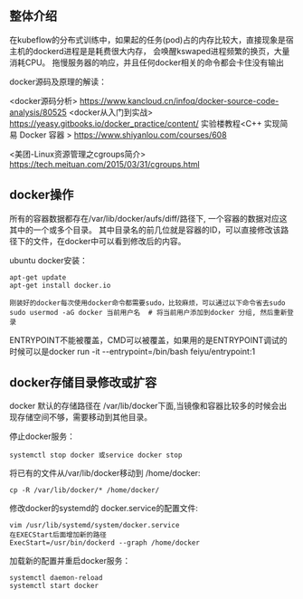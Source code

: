 ## 整体介绍
在kubeflow的分布式训练中，如果起的任务(pod)占的内存比较大，直接现象是宿主机的dockerd进程是是耗费很大内存，
会唤醒kswaped进程频繁的换页，大量消耗CPU。 拖慢服务器的响应，并且任何docker相关的命令都会卡住没有输出


docker源码及原理的解读：

<docker源码分析> https://www.kancloud.cn/infoq/docker-source-code-analysis/80525
<docker从入门到实战> https://yeasy.gitbooks.io/docker_practice/content/
实验楼教程<C++ 实现简易 Docker 容器 >  https://www.shiyanlou.com/courses/608

<美团-Linux资源管理之cgroups简介> https://tech.meituan.com/2015/03/31/cgroups.html


## docker操作
所有的容器数据都存在/var/lib/docker/aufs/diff/路径下, 一个容器的数据对应这其中的一个或多个目录。
其中目录名的前几位就是容器的ID，可以直接修改该路径下的文件，在docker中可以看到修改后的内容。


ubuntu docker安装：

    apt-get update
    apt-get install docker.io
    
    刚装好的docker每次使用docker命令都需要sudo，比较麻烦，可以通过以下命令省去sudo
    sudo usermod -aG docker 当前用户名  # 将当前用户添加到docker 分组, 然后重新登录
    
    
ENTRYPOINT不能被覆盖，CMD可以被覆盖，如果用的是ENTRYPOINT调试的时候可以是docker run -it --entrypoint=/bin/bash feiyu/entrypoint:1


## docker存储目录修改或扩容

docker 默认的存储路径在 /var/lib/docker下面,当镜像和容器比较多的时候会出现存储空间不够，需要移动到其他目录。

停止docker服务：

    systemctl stop docker 或service docker stop 

将已有的文件从/var/lib/docker移动到 /home/docker:

    cp -R /var/lib/docker/* /home/docker/            

修改docker的systemd的 docker.service的配置文件:

    vim /usr/lib/systemd/system/docker.service
    在EXECStart后面增加新的路径
    ExecStart=/usr/bin/dockerd --graph /home/docker
    
加载新的配置并重启docker服务：

    systemctl daemon-reload
    systemctl start docker